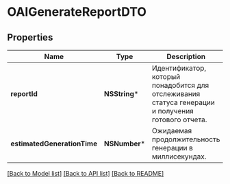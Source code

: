 # OAIGenerateReportDTO

## Properties
Name | Type | Description | Notes
------------ | ------------- | ------------- | -------------
**reportId** | **NSString*** | Идентификатор, который понадобится для отслеживания статуса генерации и получения готового отчета. | 
**estimatedGenerationTime** | **NSNumber*** | Ожидаемая продолжительность генерации в миллисекундах. | 

[[Back to Model list]](../README.md#documentation-for-models) [[Back to API list]](../README.md#documentation-for-api-endpoints) [[Back to README]](../README.md)


